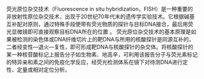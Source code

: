 荧光原位杂交技术（Fluorescence in situ hybridization，FISH）是一种重要的非放射性原位杂交技术，出现于20世纪70年代末的遗传学实验技术。它根据碱基互补配对原则，通过特殊手段使带有荧光物质的探针与目标DNA接合，最后用荧光显微镜即可直接观察目标DNA所在的位置 。
荧光原位杂交技术的基本原理是如果被检测的染色体或DNA纤维切片上的靶DNA与所用的核酸探针是同源互补的，二者经变性—退火—复性，即可形成靶DNA与核酸探针的杂交体。将核酸探针的某一种核苷酸标记上报告分子如生物素、地高辛，可利用该报告分子与荧光素标记的特异亲和素之间的免疫化学反应，经荧光检测体系在镜下对待测DNA进行定性、定量或相对定位分析。